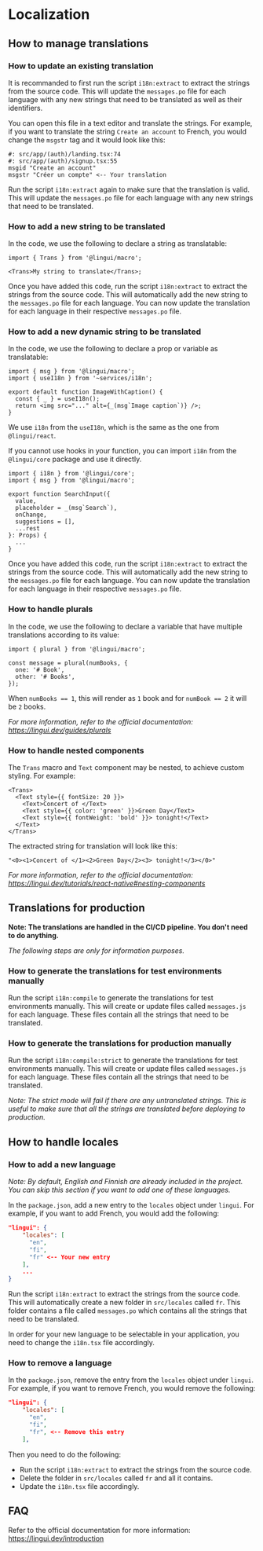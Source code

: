 # Localization

## How to manage translations

### How to update an existing translation

It is recommanded to first run the script `i18n:extract` to extract the strings from the source code. This will update the `messages.po` file for each language with any new strings that need to be translated as well as their identifiers.

You can open this file in a text editor and translate the strings. For example, if you want to translate the string `Create an account` to French, you would change the `msgstr` tag and it would look like this:

```po
#: src/app/(auth)/landing.tsx:74
#: src/app/(auth)/signup.tsx:55
msgid "Create an account"
msgstr "Créer un compte" <-- Your translation
```

Run the script `i18n:extract` again to make sure that the translation is valid. This will update the `messages.po` file for each language with any new strings that need to be translated.

### How to add a new string to be translated

In the code, we use the following to declare a string as translatable:

```tsx
import { Trans } from '@lingui/macro';

<Trans>My string to translate</Trans>;
```

Once you have added this code, run the script `i18n:extract` to extract the strings from the source code. This will automatically add the new string to the `messages.po` file for each language. You can now update the translation for each language in their respective `messages.po` file.

### How to add a new dynamic string to be translated

In the code, we use the following to declare a prop or variable as translatable:

```tsx
import { msg } from '@lingui/macro';
import { useI18n } from '~services/i18n';

export default function ImageWithCaption() {
  const { _ } = useI18n();
  return <img src="..." alt={_(msg`Image caption`)} />;
}
```

We use `i18n` from the `useI18n`, which is the same as the one from `@lingui/react`.

If you cannot use hooks in your function, you can import `i18n` from the `@lingui/core` package and use it directly.

```tsx
import { i18n } from '@lingui/core';
import { msg } from '@lingui/macro';

export function SearchInput({
  value,
  placeholder = _(msg`Search`),
  onChange,
  suggestions = [],
  ...rest
}: Props) {
  ...
}
```

Once you have added this code, run the script `i18n:extract` to extract the strings from the source code. This will automatically add the new string to the `messages.po` file for each language. You can now update the translation for each language in their respective `messages.po` file.

### How to handle plurals

In the code, we use the following to declare a variable that have multiple translations according to its value:

```tsx
import { plural } from '@lingui/macro';

const message = plural(numBooks, {
  one: '# Book',
  other: '# Books',
});
```

When `numBooks == 1`, this will render as `1` book and for `numBook == 2` it will be `2` books.

_For more information, refer to the official documentation: https://lingui.dev/guides/plurals_

### How to handle nested components

The `Trans` macro and `Text` component may be nested, to achieve custom styling. For example:

```tsx
<Trans>
  <Text style={{ fontSize: 20 }}>
    <Text>Concert of </Text>
    <Text style={{ color: 'green' }}>Green Day</Text>
    <Text style={{ fontWeight: 'bold' }}> tonight!</Text>
  </Text>
</Trans>
```

The extracted string for translation will look like this:

`"<0><1>Concert of </1><2>Green Day</2><3> tonight!</3></0>"`

_For more information, refer to the official documentation: https://lingui.dev/tutorials/react-native#nesting-components_

## Translations for production

**Note: The translations are handled in the CI/CD pipeline. You don't need to do anything.**

_The following steps are only for information purposes._

### How to generate the translations for test environments manually

Run the script `i18n:compile` to generate the translations for test environments manually. This will create or update files called `messages.js` for each language. These files contain all the strings that need to be translated.

### How to generate the translations for production manually

Run the script `i18n:compile:strict` to generate the translations for test environments manually. This will create or update files called `messages.js` for each language. These files contain all the strings that need to be translated.

_Note: The strict mode will fail if there are any untranslated strings. This is useful to make sure that all the strings are translated before deploying to production._

## How to handle locales

### How to add a new language

_Note: By default, English and Finnish are already included in the project. You can skip this section if you want to add one of these languages._

In the `package.json`, add a new entry to the `locales` object under `lingui`. For example, if you want to add French, you would add the following:

```json
"lingui": {
    "locales": [
      "en",
      "fi",
      "fr" <-- Your new entry
    ],
    ...
}
```

Run the script `i18n:extract` to extract the strings from the source code. This will automatically create a new folder in `src/locales` called `fr`. This folder contains a file called `messages.po` which contains all the strings that need to be translated.

In order for your new language to be selectable in your application, you need to change the `i18n.tsx` file accordingly.

### How to remove a language

In the `package.json`, remove the entry from the `locales` object under `lingui`. For example, if you want to remove French, you would remove the following:

```json
"lingui": {
    "locales": [
      "en",
      "fi",
      "fr", <-- Remove this entry
    ],
```

Then you need to do the following:

- Run the script `i18n:extract` to extract the strings from the source code.
- Delete the folder in `src/locales` called `fr` and all it contains.
- Update the `i18n.tsx` file accordingly.

## FAQ

Refer to the official documentation for more information: https://lingui.dev/introduction
